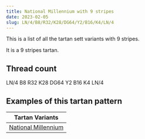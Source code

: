 ```yaml
---
title: National Millennium with 9 stripes
date: 2023-02-05
slug: LN/4/B8/R32/K28/DG64/Y2/B16/K4/LN/4
---
```

This is a list of all the tartan sett variants with 9 stripes.

It is a 9 stripes tartan.


## Thread count
LN/4 B8 R32 K28 DG64 Y2 B16 K4 LN/4

## Examples of this tartan pattern

| Tartan Variants |
|---------------|
| [National Millennium](/variants/ln/4/b8/r32/k28/dg64/y2/b16/k4/ln/4-b304080-dg003000-k000000-lne0e0e0-rc00000-yf0c000)||
